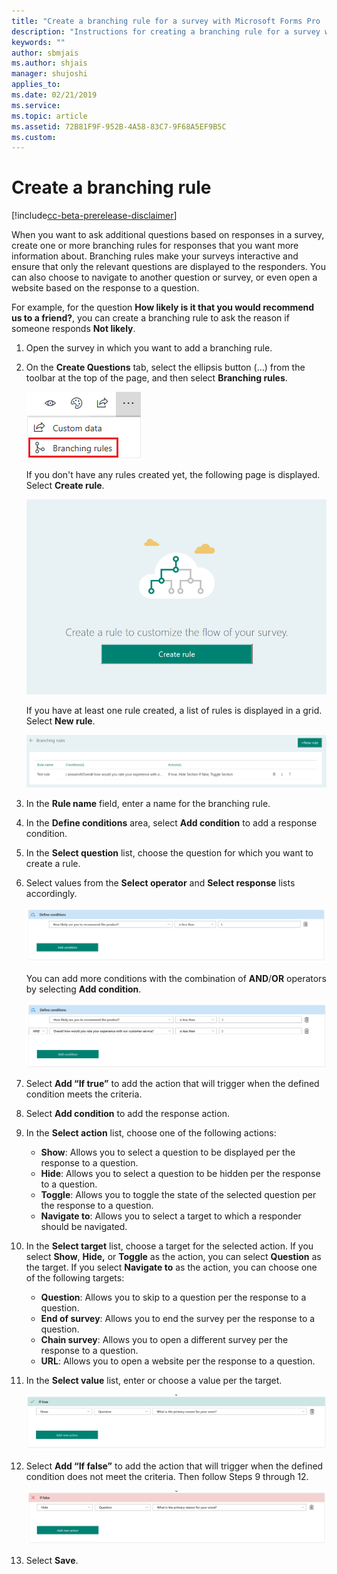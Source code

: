 ```yaml
---
title: "Create a branching rule for a survey with Microsoft Forms Pro | MicrosoftDocs"
description: "Instructions for creating a branching rule for a survey with Microsoft Forms Pro"
keywords: ""
author: sbmjais
ms.author: shjais
manager: shujoshi
applies_to: 
ms.date: 02/21/2019
ms.service: 
ms.topic: article
ms.assetid: 72B81F9F-952B-4A58-83C7-9F68A5EF9B5C
ms.custom: 
---
```


# Create a branching rule

[!include[cc-beta-prerelease-disclaimer](includes/cc-beta-prerelease-disclaimer.md)]

When you want to ask additional questions based on responses in a survey, create one or more branching rules for responses that you want more information about. Branching rules make your surveys interactive and ensure that only the relevant questions are displayed to the responders. You can also choose to navigate to another question or survey, or even open a website based on the response to a question.

For example, for the question **How likely is it that you would recommend us to a friend?**, you can create a branching rule to ask the reason if someone responds **Not likely**.

<!--note from editor: In Steps 6 and 11, it's not clear to me how the screen shots relate to the text.-->

1.	Open the survey in which you want to add a branching rule.

2.	On the **Create Questions** tab, select the ellipsis button (…) from the toolbar at the top of the page, and then select **Branching rules**. 

    ![Branching rules button](media/branching-rules-button.png "Branching rules button")
    
    If you don't have any rules created yet, the following page is displayed. Select **Create rule**. 

    ![Create new rule button](media/create-rule-button.png "Create new rule button") 

    If you have at least one rule created, a list of rules is displayed in a grid. Select **New rule**. 
 
    ![New rule button](media/branch-new-rule-button.png "New rule button")

4.	In the **Rule name** field, enter a name for the branching rule.

5.	In the **Define conditions** area, select **Add condition** to add a response condition.

6.	In the **Select question** list, choose the question for which you want to create a rule.

7.	Select values from the **Select operator** and **Select response** lists accordingly.

    ![Branching rules condition](media/branch-condition.png "Branching rules condition")

    You can add more conditions with the combination of **AND**/**OR** operators by selecting **Add condition**.

    ![Branching rules multiple conditions](media/branch-multi-condition.png "Branching rules multiple conditions")

8.	Select **Add “If true”** to add the action that will trigger when the defined condition meets the criteria.

9.	Select **Add condition** to add the response action.

10.	In the **Select action** list, choose one of the following actions:

    - **Show**: Allows you to select a question to be displayed per the response to a question.
    - **Hide**: Allows you to select a question to be hidden per the response to a question.
    - **Toggle**: Allows you to toggle the state of the selected question per the response to a question.
    - **Navigate to**: Allows you to select a target to which a responder should be navigated.

11.	In the **Select target** list, choose a target for the selected action. If you select **Show**, **Hide,** or **Toggle** as the action, you can select **Question** as the target. If you select **Navigate to** as the action, you can choose one of the following targets:

    - **Question**: Allows you to skip to a question per the response to a question.
    - **End of survey**: Allows you to end the survey per the response to a question.
    - **Chain survey**: Allows you to open a different survey per the response to a question.
    - **URL**: Allows you to open a website per the response to a question.

12.	In the **Select value** list, enter or choose a value per the target.

    ![Branching rules true action](media/branch-true-action.png "Branching rules true action")

13.	Select **Add “If false”** to add the action that will trigger when the defined condition does not meet the criteria. Then follow Steps 9 through 12. 

    ![Branching rules false action](media/branch-false-action.png "Branching rules false action")

14. Select **Save**.

